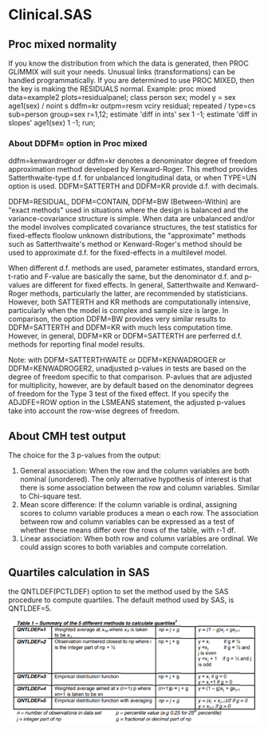 # Clinical.SAS

## Proc mixed normality
If you know the distribution from which the data is generated, then PROC GLIMMIX will suit your needs.  Unusual links (transformations) can be handled programmatically.
If you are determined to use PROC MIXED, then the key is making the RESIDUALS normal. 
Example:
proc mixed data=example2 plots=residualpanel;
class person sex;
model y = sex age1(sex) / noint s ddfm=kr
outpm=resm vciry residual;
repeated / type=cs sub=person group=sex r=1,12;
estimate 'diff in ints' sex 1 -1;
estimate 'diff in slopes' age1(sex) 1 -1;
run;


### About DDFM= option in Proc mixed

ddfm=kenwardroger or ddfm=kr denotes a denominator degree of freedom approximation method developed by Kenward-Roger.
This method provides Satterthwaite-type d.f. for unbalanced longitudinal data, or when TYPE=UN option is used.
DDFM=SATTERTH and DDFM=KR provide d.f. with decimals.

DDFM=RESIDUAL, DDFM=CONTAIN, DDFM=BW (Between-Within) are "exact methods" used in situations where the design is balanced and the variance-covariance structure is simple. 
When data are unbalanced and/or the model involves complicated covariance structures, the test statistics for fixed-effects floolow unknown distributions, the "approximate" methods such as Satterthwaite's method or Kenward-Roger's method should be used to approximate d.f. for the fixed-effects in a multilevel model.

When different d.f. methods are used, parameter estimates, standard errors, t-ratio and F-value are basically the same, but the denominator d.f. and p-values are different for fixed effects.
In general, Satterthwaite and Kenward-Roger methods, particularly the latter, are recommended by statisticians. However, both SATTERTH and KR methods are computationally intensive, particularly when the model is complex and sample size is large. In comparison, the option DDFM=BW provides very similar results to DDFM=SATTERTH and DDFM=KR with much less computation time. However, in general, DDFM=KR or DDFM=SATTERTH are perferred d.f. methods for reporting final model results.

Note: with DDFM=SATTERTHWAITE or DDFM=KENWADROGER or DDFM=KENWADROGER2, unadjusted p-values in tests are based on the degree of freedom specific to that comparison. P-avlues that are adjusted for multiplicity, however, are by default based on the denominator degrees of freedom for the Type 3 test of the fixed effect. If you specify the ADJDFE=ROW option in the LSMEANS statement, the adjusted p-values take into account the row-wise degrees of freedom.

## About CMH test output
The choice for the 3 p-values from the output:
1. General association: When the row and the column variables are both nominal (unordered). The only alternative hypothesis of interest is that there is some association between the row and column variables. Similar to Chi-square test.
2. Mean score difference: If the column variable is ordinal, assigning scores to column variable produces a mean o each row. The association between row and column variables can be expressed as a test of whether these means differ over the rows of the table, with r-1 df.
3. Linear association: When both row and column variables are ordinal. We could assign scores to both variables and compute correlation.


## Quartiles calculation in SAS
the QNTLDEF(PCTLDEF) option to set the method used by the SAS procedure to compute quartiles.
The default method used by SAS, is QNTLDEF=5.

 <img src="Capture.PNG" width="600" /> 
